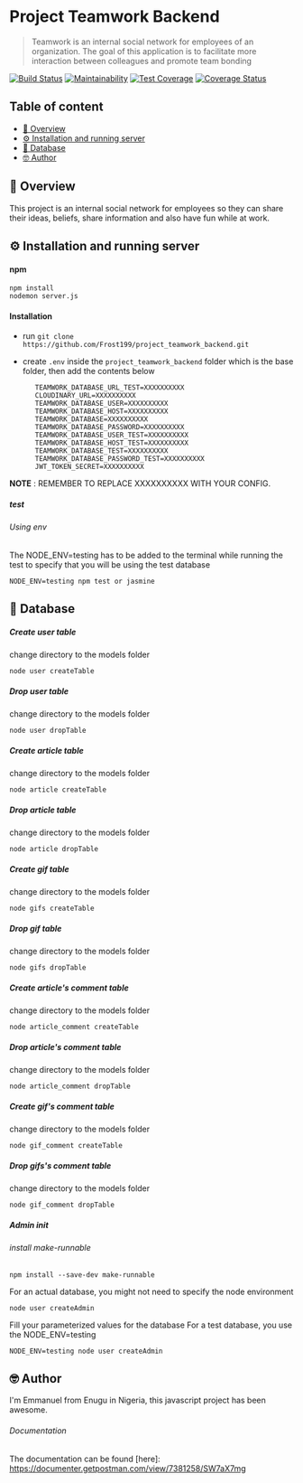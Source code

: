 # Project Teamwork Backend

> Teamwork is an internal social network for employees of an organization. 
>The goal of this application is to facilitate more interaction between colleagues and promote team bonding

[![Build Status](https://travis-ci.com/Frost199/project_teamwork_backend.svg?branch=master)](https://travis-ci.com/Frost199/project_teamwork_backend)
[![Maintainability](https://api.codeclimate.com/v1/badges/9bf927dbed10efc5a5d5/maintainability)](https://codeclimate.com/github/Frost199/project_teamwork_backend/maintainability)
[![Test Coverage](https://api.codeclimate.com/v1/badges/9bf927dbed10efc5a5d5/test_coverage)](https://codeclimate.com/github/Frost199/project_teamwork_backend/test_coverage)
[![Coverage Status](https://coveralls.io/repos/github/Frost199/project_teamwork_backend/badge.svg?branch=master)](https://coveralls.io/github/Frost199/project_teamwork_backend?branch=master)

## Table of content
-   [:notebook_with_decorative_cover: Overview](#notebook_with_decorative_cover-overview)
-   [:gear: Installation and running server](#gear-installation-and-running-server)
-   [:key: Database](#key-database)
-   [:nerd_face: Author](#nerd_face-author)

## :notebook_with_decorative_cover: Overview

This project is an internal social network for employees so they can share their ideas, beliefs, share information
and also have fun while at work.

## :gear: Installation and running server

#### npm
    npm install
    nodemon server.js
    
#### Installation
* run   ```git clone https://github.com/Frost199/project_teamwork_backend.git``` 
* create ```.env``` inside the ```project_teamwork_backend``` folder which is the base folder, then add the contents
below
        
   ```TEAMWORK_DATABASE_URL=XXXXXXXXXX
      TEAMWORK_DATABASE_URL_TEST=XXXXXXXXXX
      CLOUDINARY_URL=XXXXXXXXXX
      TEAMWORK_DATABASE_USER=XXXXXXXXXX
      TEAMWORK_DATABASE_HOST=XXXXXXXXXX
      TEAMWORK_DATABASE=XXXXXXXXXX
      TEAMWORK_DATABASE_PASSWORD=XXXXXXXXXX
      TEAMWORK_DATABASE_USER_TEST=XXXXXXXXXX
      TEAMWORK_DATABASE_HOST_TEST=XXXXXXXXXX
      TEAMWORK_DATABASE_TEST=XXXXXXXXXX
      TEAMWORK_DATABASE_PASSWORD_TEST=XXXXXXXXXX
      JWT_TOKEN_SECRET=XXXXXXXXXX
  ```

__NOTE__ : REMEMBER TO REPLACE XXXXXXXXXX WITH YOUR CONFIG.
    
##### test
###### Using env
The NODE_ENV=testing has to be added to the terminal while running the test to specify
that you will be using the test database
    
    NODE_ENV=testing npm test or jasmine

## :key: Database
##### Create user table
change directory to the models folder
    
    node user createTable
##### Drop user table
change directory to the models folder
    
    node user dropTable
    

##### Create article table
change directory to the models folder
    
    node article createTable
##### Drop article table
change directory to the models folder
    
    node article dropTable

##### Create gif table
change directory to the models folder
    
    node gifs createTable
##### Drop gif table
change directory to the models folder
    
    node gifs dropTable

##### Create article's comment table
change directory to the models folder
    
    node article_comment createTable
##### Drop article's comment table
change directory to the models folder
    
    node article_comment dropTable
    
    
##### Create gif's comment table
change directory to the models folder
    
    node gif_comment createTable
##### Drop gifs's comment table
change directory to the models folder
    
    node gif_comment dropTable

##### Admin init
###### install make-runnable
    npm install --save-dev make-runnable
For an actual database, you might not need to specify the node environment

    node user createAdmin
Fill your parameterized values for the database
For a test database, you use the NODE_ENV=testing
    
    NODE_ENV=testing node user createAdmin

## :nerd_face: Author
I'm Emmanuel from Enugu in Nigeria, this javascript project has been awesome.

###### Documentation
The documentation can be found [here]: https://documenter.getpostman.com/view/7381258/SW7aX7mg
